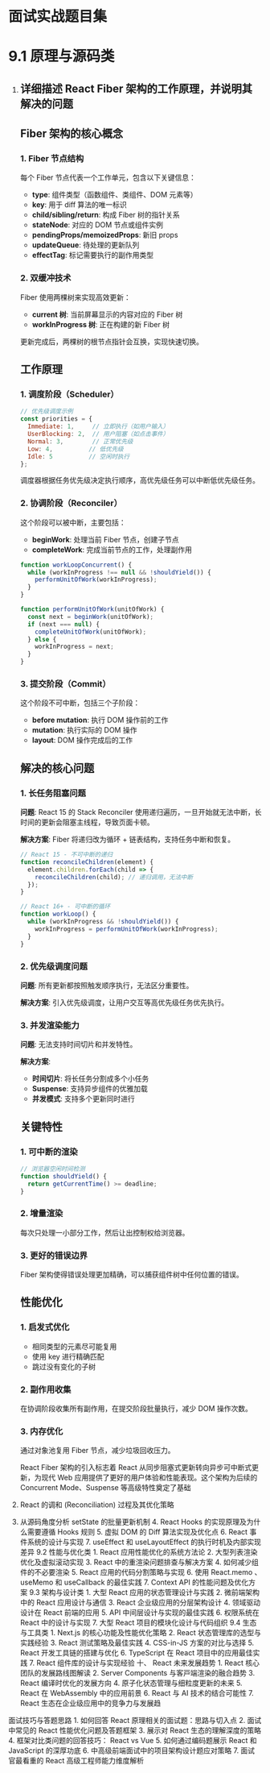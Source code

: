 # ⾯试实战题⽬集

#   9.1  原理与源码类  

1. ## 详细描述 React Fiber 架构的⼯作原理，并说明其解决的问题 

   ## Fiber 架构的核心概念

   ### 1. Fiber 节点结构

   每个 Fiber 节点代表一个工作单元，包含以下关键信息：

   - **type**: 组件类型（函数组件、类组件、DOM 元素等）
   - **key**: 用于 diff 算法的唯一标识
   - **child/sibling/return**: 构成 Fiber 树的指针关系
   - **stateNode**: 对应的 DOM 节点或组件实例
   - **pendingProps/memoizedProps**: 新旧 props
   - **updateQueue**: 待处理的更新队列
   - **effectTag**: 标记需要执行的副作用类型

   ### 2. 双缓冲技术

   Fiber 使用两棵树来实现高效更新：

   - **current 树**: 当前屏幕显示的内容对应的 Fiber 树
   - **workInProgress 树**: 正在构建的新 Fiber 树

   更新完成后，两棵树的根节点指针会互换，实现快速切换。

   ## 工作原理

   ### 1. 调度阶段（Scheduler）

   ```javascript
   // 优先级调度示例
   const priorities = {
     Immediate: 1,     // 立即执行（如用户输入）
     UserBlocking: 2,  // 用户阻塞（如点击事件）
     Normal: 3,        // 正常优先级
     Low: 4,          // 低优先级
     Idle: 5          // 空闲时执行
   };
   ```

   调度器根据任务优先级决定执行顺序，高优先级任务可以中断低优先级任务。

   ### 2. 协调阶段（Reconciler）

   这个阶段可以被中断，主要包括：

   - **beginWork**: 处理当前 Fiber 节点，创建子节点
   - **completeWork**: 完成当前节点的工作，处理副作用

   ```javascript
   function workLoopConcurrent() {
     while (workInProgress !== null && !shouldYield()) {
       performUnitOfWork(workInProgress);
     }
   }
   
   function performUnitOfWork(unitOfWork) {
     const next = beginWork(unitOfWork);
     if (next === null) {
       completeUnitOfWork(unitOfWork);
     } else {
       workInProgress = next;
     }
   }
   ```

   ### 3. 提交阶段（Commit）

   这个阶段不可中断，包括三个子阶段：

   - **before mutation**: 执行 DOM 操作前的工作
   - **mutation**: 执行实际的 DOM 操作
   - **layout**: DOM 操作完成后的工作

   ## 解决的核心问题

   ### 1. 长任务阻塞问题

   **问题**: React 15 的 Stack Reconciler 使用递归遍历，一旦开始就无法中断，长时间的更新会阻塞主线程，导致页面卡顿。

   **解决方案**: Fiber 将递归改为循环 + 链表结构，支持任务中断和恢复。

   ```javascript
   // React 15 - 不可中断的递归
   function reconcileChildren(element) {
     element.children.forEach(child => {
       reconcileChildren(child); // 递归调用，无法中断
     });
   }
   
   // React 16+ - 可中断的循环
   function workLoop() {
     while (workInProgress && !shouldYield()) {
       workInProgress = performUnitOfWork(workInProgress);
     }
   }
   ```

   ### 2. 优先级调度问题

   **问题**: 所有更新都按照触发顺序执行，无法区分重要性。

   **解决方案**: 引入优先级调度，让用户交互等高优先级任务优先执行。

   ### 3. 并发渲染能力

   **问题**: 无法支持时间切片和并发特性。

   **解决方案**:

   - **时间切片**: 将长任务分割成多个小任务
   - **Suspense**: 支持异步组件的优雅加载
   - **并发模式**: 支持多个更新同时进行

   ## 关键特性

   ### 1. 可中断的渲染

   ```javascript
   // 浏览器空闲时间检测
   function shouldYield() {
     return getCurrentTime() >= deadline;
   }
   ```

   ### 2. 增量渲染

   每次只处理一小部分工作，然后让出控制权给浏览器。

   ### 3. 更好的错误边界

   Fiber 架构使得错误处理更加精确，可以捕获组件树中任何位置的错误。

   ## 性能优化

   ### 1. 启发式优化

   - 相同类型的元素尽可能复用
   - 使用 key 进行精确匹配
   - 跳过没有变化的子树

   ### 2. 副作用收集

   在协调阶段收集所有副作用，在提交阶段批量执行，减少 DOM 操作次数。

   ### 3. 内存优化

   通过对象池复用 Fiber 节点，减少垃圾回收压力。

   React Fiber 架构的引入标志着 React 从同步阻塞式更新转向异步可中断式更新，为现代 Web 应用提供了更好的用户体验和性能表现。这个架构为后续的 Concurrent Mode、Suspense 等高级特性奠定了基础



2. React 的调和 (Reconciliation) 过程及其优化策略 
2.  从源码⻆度分析 setState 的批量更新机制 4. React Hooks 的实现原理及为什么需要遵循 Hooks 规则 5.  虚拟 DOM 的 Diff 算法实现及优化点 6. React 事件系统的设计与实现 7. useEffect 和 useLayoutEffect 的执⾏时机及内部实现差异 9.2  性能与优化类  1. React 应⽤性能优化的系统⽅法论 2.  ⼤型列表渲染优化及虚拟滚动实现 3. React 中的重渲染问题排查与解决⽅案 4.  如何减少组件的不必要渲染 5. React 应⽤的代码分割策略与实现 6.  使⽤ React.memo 、 useMemo 和 useCallback 的最佳实践 7. Context API 的性能问题及优化⽅案 9.3  架构与设计类  1.  ⼤型 React 应⽤的状态管理设计与实践 2.  微前端架构中的 React 应⽤设计与通信 3. React 企业级应⽤的分层架构设计 4.  领域驱动设计在 React 前端的应⽤ 5. API 中间层设计与实现的最佳实践 6.  权限系统在 React 中的设计与实现 7.  ⼤型 React 项⽬的模块化设计与代码组织 9.4  ⽣态与⼯具类  1. Next.js 的核⼼功能及性能优化策略 2. React 状态管理库的选型与实践经验 3. React 测试策略及最佳实践 4. CSS-in-JS ⽅案的对⽐与选择 5. React 开发⼯具链的搭建与优化 6. TypeScript 在 React 项⽬中的应⽤最佳实践 7. React 组件库的设计与实现经验 ⼗、 React 未来发展趋势  1. React 核⼼团队的发展路线图解读 2. Server Components 与客⼾端渲染的融合趋势 3. React 编译时优化的发展⽅向 4.  原⼦化状态管理与细粒度更新的未来 5. React 在 WebAssembly 中的应⽤前景 6. React 与 AI 技术的结合可能性 7. React ⽣态在企业级应⽤中的竞争⼒与发展趋

⾯试技巧与答题思路  1.  如何回答 React 原理相关的⾯试题：思路与切⼊点 2.  ⾯试中常⻅的 React 性能优化问题及答题框架 3.  展⽰对 React ⽣态的理解深度的策略 4.  框架对⽐类问题的回答技巧： React vs Vue 5.  如何通过编码题展⽰ React 和 JavaScript 的深厚功底 6.  中⾼级前端⾯试中的项⽬架构设计题应对策略 7.  ⾯试官最看重的 React ⾼级⼯程师能⼒维度解析
